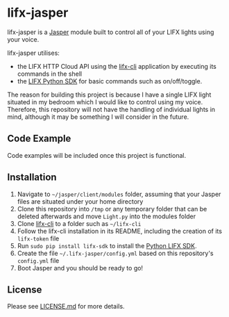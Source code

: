 # lifx-jasper
lifx-jasper is a [Jasper](http://jasperproject.github.io/) module built to control all of your LIFX lights using your voice.

lifx-jasper utilises:
- the LIFX HTTP Cloud API using the [lifx-cli](https://github.com/Rawa/lifx-cli) application by executing its commands in the shell
- the [LIFX Python SDK](https://github.com/smarthall/python-lifx-sdk) for basic commands such as on/off/toggle.

The reason for building this project is because I have a single LIFX light situated in my bedroom which I would like to control using my voice. Therefore, this repository will not have the handling of individual lights in mind, although it may be something I will consider in the future.

## Code Example
Code examples will be included once this project is functional.

## Installation
1. Navigate to `~/jasper/client/modules` folder, assuming that your Jasper files are situated under your home directory
2. Clone this repository into `/tmp` or any temporary folder that can be deleted afterwards and move `Light.py` into the modules folder
3. Clone [lifx-cli](https://github.com/Rawa/lifx-cli) to a folder such as `~/lifx-cli`
4. Follow the lifx-cli installation in its README, including the creation of its `lifx-token` file
5. Run `sudo pip install lifx-sdk` to install the [Python LIFX SDK](https://github.com/smarthall/python-lifx-sdk).
6. Create the file `~/.lifx-jasper/config.yml` based on this repository's `config.yml` file
7. Boot Jasper and you should be ready to go!

## License
Please see [LICENSE.md](LICENSE.md) for more details.

